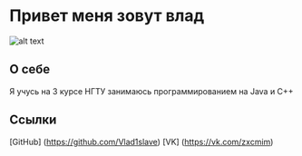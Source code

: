 # Привет меня зовут влад

![alt text](image.png)

## О себе
Я учусь на 3 курсе НГТУ занимаюсь программированием на Java и C++

## Ссылки
[GitHub] (https://github.com/Vlad1slave)
[VK] (https://vk.com/zxcmim)